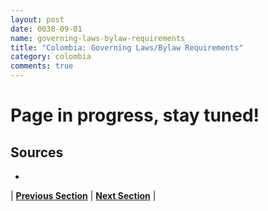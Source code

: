 ```yaml
---
layout: post
date: 0038-09-01
name: governing-laws-bylaw-requirements
title: "Colombia: Governing Laws/Bylaw Requirements"
category: colombia
comments: true
---
```


# Page in progress, stay tuned!

Sources
--- 
- 

| **[Previous Section]( https://neo-project.github.io/global-blockchain-compliance-hub//colombia/colombia-tax-and-auditing-requirements.html)** | **[Next Section]( https://neo-project.github.io/global-blockchain-compliance-hub//colombia/colombia-laws-token-sales.html)** |
